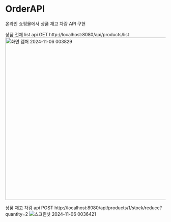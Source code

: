 # OrderAPI
온라인 쇼핑몰에서 상품 재고 차감 API 구현

상품 전체 list api
GET http://localhost:8080/api/products/list
<img width="509" alt="화면 캡처 2024-11-06 003829" src="https://github.com/user-attachments/assets/345baa7a-7b59-45d2-89fd-0d61e637cc0c">


상품 재고 차감 api
POST http://localhost:8080/api/products/1/stock/reduce?quantity=2
![스크린샷 2024-11-06 0036421](https://github.com/user-attachments/assets/73226716-ea1e-4e06-be70-3aace27baec7)
